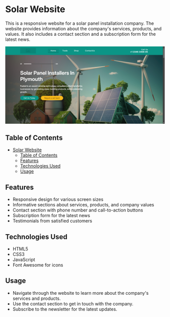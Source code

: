 # Solar Website

This is a responsive website for a solar panel installation company. The website provides information about the company's services, products, and values. It also includes a contact section and a subscription form for the latest news.

![Project Screenshot](assets/images/Solar-Panel.png)

## Table of Contents

- [Solar Website](#solar-website)
  - [Table of Contents](#table-of-contents)
  - [Features](#features)
  - [Technologies Used](#technologies-used)
  - [Usage](#usage)

## Features

- Responsive design for various screen sizes
- Informative sections about services, products, and company values
- Contact section with phone number and call-to-action buttons
- Subscription form for the latest news
- Testimonials from satisfied customers

## Technologies Used

- HTML5
- CSS3
- JavaScript
- Font Awesome for icons

## Usage

- Navigate through the website to learn more about the company's services and products.
- Use the contact section to get in touch with the company.
- Subscribe to the newsletter for the latest updates.
